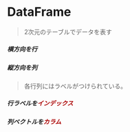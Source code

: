 # DataFrame

> 2次元のテーブルでデータを表す


##### 横方向を行
##### 縦方向を列
> 各行列にはラベルがつけられている。


##### 行ラベルを<b style = "color:#AA0000">インデックス</b>
##### 列ベクトルを<b style = "color:#AA0000">カラム</b>

